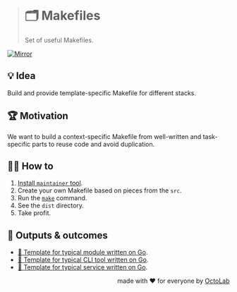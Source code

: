 > # 🗂 Makefiles
>
> Set of useful Makefiles.

[![Mirror][mirror.icon]][mirror.page]

## 💡 Idea

Build and provide template-specific Makefile for different stacks.

## 🏆 Motivation

We want to build a context-specific Makefile from well-written
and task-specific parts to reuse code and avoid duplication.

## 🤼‍♂️ How to

1. [Install `maintainer` tool][maintainer].
2. Create your own Makefile based on pieces from the `src`.
3. Run the [`make`][make] command.
4. See the `dist` directory.
5. Take profit.

## 🤲 Outputs & outcomes

- [🧩 Template for typical module written on Go](https://github.com/octomation/go-module).
- [🧩 Template for typical CLI tool written on Go](https://github.com/octomation/go-tool).
- [🧩 Template for typical service written on Go](https://github.com/octomation/go-service).

<p align="right">made with ❤️ for everyone by <a href="https://www.octolab.org/">OctoLab</a></p>

[mirror.page]:      https://bitbucket.org/kamilsk/makefiles
[mirror.icon]:      https://img.shields.io/badge/mirror-bitbucket-blue

[maintainer]:       https://github.com/octomation/maintainer#-installation
[make]:             https://www.gnu.org/software/make/
